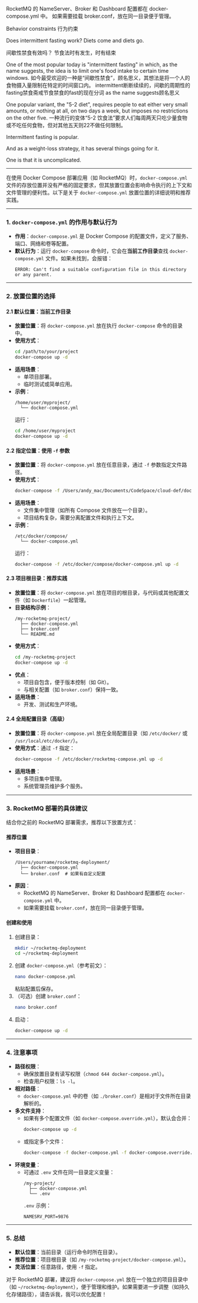 RocketMQ 的 NameServer、Broker 和 Dashboard 配置都在 docker-compose.yml 中。
如果需要挂载 broker.conf，放在同一目录便于管理。

Behavior constraints
行为约束



Does intermittent fasting work?
Diets come and diets go.

间歇性禁食有效吗？
节食法时有发生，时有结束

One of the most popular today is "intermittent fasting" in which, as the name suggests, the idea is to limit one's food intake to certain time windows.
如今最受欢迎的一种是“间歇性禁食”，顾名思义，其想法是将一个人的食物摄入量限制在特定的时间窗口内。
intermittent断断续续的，间歇的周期性的
fasting禁食斋戒节食禁食的fast的现在分词
as the name suggests顾名思义

One popular variant, the "5-2 diet", requires people to eat either very small amounts, or nothing at all, on two days a week, but imposes no restrictions on the other five.
一种流行的变体“5-2 饮食法”要求人们每周两天只吃少量食物或不吃任何食物，但对其他五天则22不做任何限制。

Intermittent fasting is popular.

And as a weight-loss strategy, it has several things going for it.

One is that it is uncomplicated.

---

在使用 Docker Compose 部署应用（如 RocketMQ）时，`docker-compose.yml` 文件的存放位置并没有严格的固定要求，但其放置位置会影响命令执行的上下文和文件管理的便利性。以下是关于 `docker-compose.yml` 放置位置的详细说明和推荐实践。


---

### 1. `docker-compose.yml` 的作用与默认行为
- **作用**：`docker-compose.yml` 是 Docker Compose 的配置文件，定义了服务、端口、网络和卷等配置。
- **默认行为**：运行 `docker-compose` 命令时，它会在**当前工作目录**查找 `docker-compose.yml` 文件。如果未找到，会报错：
  ```
  ERROR: Can't find a suitable configuration file in this directory or any parent.
  ```

---

### 2. 放置位置的选择

#### 2.1 默认位置：当前工作目录
- **放置位置**：将 `docker-compose.yml` 放在执行 `docker-compose` 命令的目录中。
- **使用方式**：
  ```bash
  cd /path/to/your/project
  docker-compose up -d
  ```
- **适用场景**：
    - 单项目部署。
    - 临时测试或简单应用。
- **示例**：
  ```
  /home/user/myproject/
    └── docker-compose.yml
  ```
  运行：
  ```bash
  cd /home/user/myproject
  docker-compose up -d
  ```

#### 2.2 指定位置：使用 `-f` 参数
- **放置位置**：将 `docker-compose.yml` 放在任意目录，通过 `-f` 参数指定文件路径。
- **使用方式**：
  ```bash
  docker-compose -f /Users/andy_mac/Documents/CodeSpace/cloud-def/docker/rocketmq-deployment/docker-compose.yml up -d
  ```
- **适用场景**：
    - 文件集中管理（如所有 Compose 文件放在一个目录）。
    - 项目结构复杂，需要分离配置文件和执行上下文。
- **示例**：
  ```
  /etc/docker/compose/
    └── docker-compose.yml
  ```
  运行：
  ```bash
  docker-compose -f /etc/docker/compose/docker-compose.yml up -d
  ```


#### 2.3 项目根目录：推荐实践
- **放置位置**：将 `docker-compose.yml` 放在项目的根目录，与代码或其他配置文件（如 `Dockerfile`）一起管理。
- **目录结构示例**：
  ```
  /my-rocketmq-project/
    ├── docker-compose.yml
    ├── broker.conf
    └── README.md
  ```
- **使用方式**：
  ```bash
  cd /my-rocketmq-project
  docker-compose up -d
  ```
- **优点**：
    - 项目自包含，便于版本控制（如 Git）。
    - 与相关配置（如 `broker.conf`）保持一致。
- **适用场景**：
    - 开发、测试和生产环境。

#### 2.4 全局配置目录（高级）
- **放置位置**：将 `docker-compose.yml` 放在全局配置目录（如 `/etc/docker/` 或 `/usr/local/etc/docker/`）。
- **使用方式**：通过 `-f` 指定：
  ```bash
  docker-compose -f /etc/docker/rocketmq-compose.yml up -d
  ```
- **适用场景**：
    - 多项目集中管理。
    - 系统管理员维护多个服务。

---

### 3. RocketMQ 部署的具体建议
结合你之前的 RocketMQ 部署需求，推荐以下放置方式：

#### 推荐位置
- **项目目录**：
  ```
  /Users/yourname/rocketmq-deployment/
    ├── docker-compose.yml
    └── broker.conf  # 如果有自定义配置
  ```
- **原因**：
    - RocketMQ 的 NameServer、Broker 和 Dashboard 配置都在 `docker-compose.yml` 中。
    - 如果需要挂载 `broker.conf`，放在同一目录便于管理。

#### 创建和使用
1. 创建目录：
   ```bash
   mkdir ~/rocketmq-deployment
   cd ~/rocketmq-deployment
   ```
2. 创建 `docker-compose.yml`（参考前文）：
   ```bash
   nano docker-compose.yml
   ```
   粘贴配置后保存。
3. （可选）创建 `broker.conf`：
   ```bash
   nano broker.conf
   ```
4. 启动：
   ```bash
   docker-compose up -d
   ```

---

### 4. 注意事项
- **路径权限**：
    - 确保放置目录有读写权限（`chmod 644 docker-compose.yml`）。
    - 检查用户权限：`ls -l`。
- **相对路径**：
    - `docker-compose.yml` 中的卷（如 `./broker.conf`）是相对于文件所在目录解析的。
- **多文件支持**：
    - 如果有多个配置文件（如 `docker-compose.override.yml`），默认会合并：
      ```bash
      docker-compose up -d
      ```
    - 或指定多个文件：
      ```bash
      docker-compose -f docker-compose.yml -f docker-compose.override.yml up -d
      ```
- **环境变量**：
    - 可通过 `.env` 文件在同一目录定义变量：
      ```
      /my-project/
        ├── docker-compose.yml
        └── .env
      ```
      `.env` 示例：
      ```
      NAMESRV_PORT=9876
      ```

---

### 5. 总结
- **默认位置**：当前目录（运行命令时所在目录）。
- **推荐位置**：项目根目录（如 `/my-rocketmq-project/docker-compose.yml`）。
- **灵活位置**：任意路径，使用 `-f` 指定。

对于 RocketMQ 部署，建议将 `docker-compose.yml` 放在一个独立的项目目录中（如 `~/rocketmq-deployment`），便于管理和维护。如果需要进一步调整（如持久化存储路径），请告诉我，我可以优化配置！
